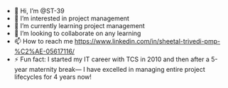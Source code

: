 - 👋 Hi, I’m @ST-39
- 👀 I’m interested in project management
- 🌱 I’m currently learning project management
- 💞️ I’m looking to collaborate on any learning
- 📫 How to reach me https://www.linkedin.com/in/sheetal-trivedi-pmp-%C2%AE-05617116/
- ⚡ Fun fact: I started my IT career with TCS in 2010 and then after a 5-year maternity break— I have excelled in managing entire project lifecycles for 4 years now!

<!---
ST-39/ST-39 is a ✨ special ✨ repository because its `README.md` (this file) appears on your GitHub profile.
You can click the Preview link to take a look at your changes.
--->
